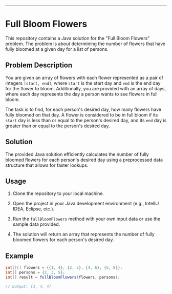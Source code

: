 
---

# Full Bloom Flowers

This repository contains a Java solution for the "Full Bloom Flowers" problem. The problem is about determining the number of flowers that have fully bloomed at a given day for a list of persons.

## Problem Description

You are given an array of flowers with each flower represented as a pair of integers `[start, end]`, where `start` is the start day and `end` is the end day for the flower to bloom. Additionally, you are provided with an array of days, where each day represents the day a person wants to see flowers in full bloom.

The task is to find, for each person's desired day, how many flowers have fully bloomed on that day. A flower is considered to be in full bloom if its `start` day is less than or equal to the person's desired day, and its `end` day is greater than or equal to the person's desired day.

## Solution

The provided Java solution efficiently calculates the number of fully bloomed flowers for each person's desired day using a preprocessed data structure that allows for faster lookups.

## Usage

1. Clone the repository to your local machine.

2. Open the project in your Java development environment (e.g., IntelliJ IDEA, Eclipse, etc.).

3. Run the `fullBloomFlowers` method with your own input data or use the sample data provided.

4. The solution will return an array that represents the number of fully bloomed flowers for each person's desired day.

## Example

```java
int[][] flowers = {{1, 4}, {2, 3}, {4, 6}, {5, 8}};
int[] persons = {2, 3, 5};
int[] result = fullBloomFlowers(flowers, persons);

// Output: [3, 4, 4]
```